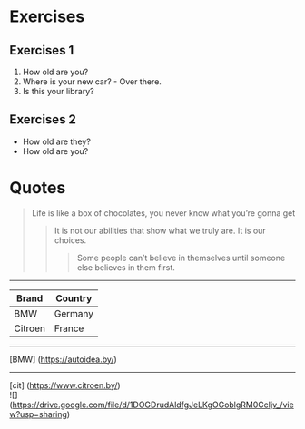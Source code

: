 <!---

Hi Ilya
-->
# Exercises 
## Exercises 1
1. How old are you?
2. Where is your new car? - Over there.
3. Is this your library?
## Exercises 2
* How old are they?
* How old are you?
# Quotes
> Life is like a box of chocolates, you never know what you’re gonna get 
>> It is not our abilities that show what we truly are. It is our choices.
>>> Some people can’t believe in themselves until someone else believes in them first.
***
|Brand  | Country|
|------ | -------|
|BMW    | Germany|
|Citroen| France |
---
[BMW] (https://autoidea.by/)
***
[cit] (https://www.citroen.by/)  
![] (https://drive.google.com/file/d/1DOGDrudAldfgJeLKgOGoblgRM0CcIjv_/view?usp=sharing)  
